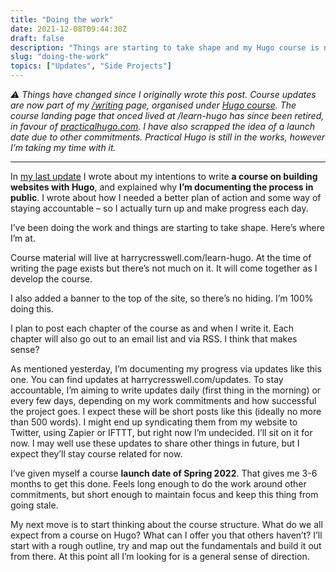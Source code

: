 ```yaml
---
title: "Doing the work"
date: 2021-12-08T09:44:30Z
draft: false
description: "Things are starting to take shape and my Hugo course is no longer just an idea. Here’s where I’m at and where I’m heading next."
slug: "doing-the-work"
topics: ["Updates", "Side Projects"]
---
```


*⚠️ Things have changed since I originally wrote this post. Course updates are now part of my [/writing](/writing) page, organised under [Hugo course](/topics/hugo-course/). The course landing page that onced lived at /learn-hugo has since been retired, in favour of [practicalhugo.com](https://practicalhugo.com). I have also scrapped the idea of a launch date due to other commitments. Practical Hugo is still in the works, however I’m taking my time with it.*

---

In [my last update](/writing/learning-exhaust/) I wrote about my intentions to write **a course on building websites with Hugo**, and explained why **I’m documenting the process in public**. I wrote about how I needed a better plan of action and some way of staying accountable – so I actually turn up and make progress each day. 

I’ve been doing the work and things are starting to take shape. Here’s where I’m at. 

Course material will live at harrycresswell.com/learn-hugo. At the time of writing the page exists but there’s not much on it. It will come together as I develop the course. 

I also added a banner to the top of the site, so there’s no hiding. I’m 100% doing this. 

I plan to post each chapter of the course as and when I write it. Each chapter will also go out to an email list and via RSS. I think that makes sense?

As mentioned yesterday, I’m documenting my progress via updates like this one. You can find updates at harrycresswell.com/updates. To stay accountable, I’m aiming to write updates daily (first thing in the morning) or every few days, depending on my work commitments and how successful the project goes. I expect these will be short posts like this (ideally no more than 500 words). I might end up syndicating them from my website to Twitter, using Zapier or IFTTT, but right now I’m undecided. I’ll sit on it for now. I may well use these updates to share other things in future, but I expect they’ll stay course related for now. 

I’ve given myself a course **launch date of Spring 2022**. That gives me 3-6 months to get this done. Feels long enough to do the work around other commitments, but short enough to maintain focus and keep this thing from going stale. 

My next move is to start thinking about the course structure. What do we all expect from a course on Hugo? What can I offer you that others haven’t? I’ll start with a rough outline, try and map out the fundamentals and build it out from there. At this point all I’m looking for is a general sense of direction.